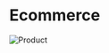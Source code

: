 # Ecommerce
![Product](https://github.com/user-attachments/assets/183bcb7a-4d2a-4e5e-9a50-f88381d693a3)
